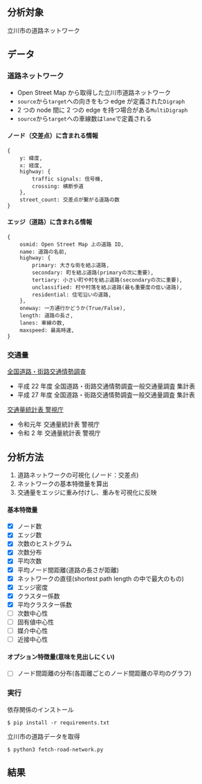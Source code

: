 ## 分析対象

立川市の道路ネットワーク

## データ

### 道路ネットワーク

- Open Street Map から取得した立川市道路ネットワーク
- `source`から`target`への向きをもつ edge が定義された`Digraph`
- 2 つの node 間に 2 つの edge を持つ場合がある`MultiDigraph`
- `source`から`target`への車線数は`lane`で定義される

#### ノード（交差点）に含まれる情報

```
{
    y: 緯度,
    x: 経度,
    highway: {
        traffic signals: 信号機,
        crossing: 横断歩道
    },
    street_count: 交差点が繋がる道路の数
}
```

#### エッジ（道路）に含まれる情報

```
{
    osmid: Open Street Map 上の道路 ID,
    name: 道路の名前,
    highway: {
        primary: 大きな街を結ぶ道路,
        secondary: 町を結ぶ道路(primaryの次に重要),
        tertiary: 小さい町や村を結ぶ道路(secondaryの次に重要),
        unclassified: 村や村落を結ぶ道路(最も重要度の低い道路),
        residential: 住宅沿いの道路,
    },
    oneway: 一方通行かどうか(True/False),
    length: 道路の長さ,
    lanes: 車線の数,
    maxspeed: 最高時速,
}
```

### 交通量

[全国道路・街路交通情勢調査](https://www.mlit.go.jp/road/ir/ir-data/ir-data.html)

- 平成 22 年度 全国道路・街路交通情勢調査一般交通量調査 集計表
- 平成 27 年度 全国道路・街路交通情勢調査一般交通量調査 集計表

[交通量統計表 警視庁](https://www.keishicho.metro.tokyo.lg.jp/about_mpd/jokyo_tokei/tokei_jokyo/ryo.html)

- 令和元年 交通量統計表 警視庁
- 令和 2 年 交通量統計表 警視庁

## 分析方法

1. 道路ネットワークの可視化 (ノード：交差点)
2. ネットワークの基本特徴量を算出
3. 交通量をエッジに重み付けし、重みを可視化に反映

#### 基本特徴量

- [x] ノード数
- [x] エッジ数
- [x] 次数のヒストグラム
- [x] 次数分布
- [x] 平均次数
- [x] 平均ノード間距離(道路の長さが距離)
- [x] ネットワークの直径(shortest path length の中で最大のもの)
- [x] エッジ密度
- [x] クラスター係数
- [x] 平均クラスター係数
- [ ] 次数中心性
- [ ] 固有値中心性
- [ ] 媒介中心性
- [ ] 近接中心性

#### オプション特徴量(意味を見出しにくい)

- [ ] ノード間距離の分布(各距離ごとのノード間距離の平均のグラフ)

### 実行

依存関係のインストール

```
$ pip install -r requirements.txt
```

立川市の道路データを取得

```
$ python3 fetch-road-network.py
```

## 結果
